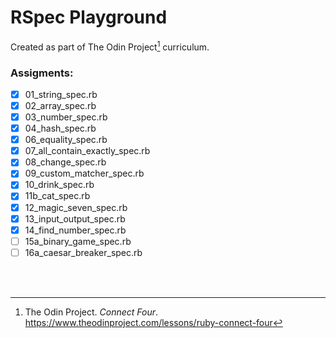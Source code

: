 # RSpec Playground

Created as part of The Odin Project[^1] curriculum.

### Assigments:

- [x] 01_string_spec.rb
- [x] 02_array_spec.rb
- [x] 03_number_spec.rb
- [x] 04_hash_spec.rb
- [x] 06_equality_spec.rb
- [x] 07_all_contain_exactly_spec.rb
- [x] 08_change_spec.rb
- [x] 09_custom_matcher_spec.rb
- [x] 10_drink_spec.rb
- [x] 11b_cat_spec.rb
- [x] 12_magic_seven_spec.rb
- [x] 13_input_output_spec.rb
- [x] 14_find_number_spec.rb
- [ ] 15a_binary_game_spec.rb
- [ ] 16a_caesar_breaker_spec.rb

<br/><br/>

[^1]: The Odin Project. _Connect Four_. https://www.theodinproject.com/lessons/ruby-connect-four
